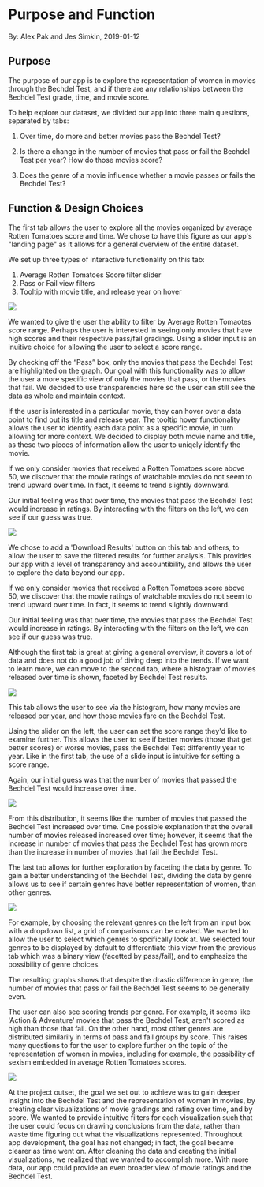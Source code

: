 Purpose and Function
================
By: Alex Pak and Jes Simkin,
2019-01-12

Purpose
--------

The purpose of our app is to explore the representation of women in movies through the Bechdel Test, and if there are any relationships between the Bechdel Test grade, time, and movie score.

To help explore our dataset, we divided our app into three main questions, separated by tabs:   

1.	Over time, do more and better movies pass the Bechdel Test?  

2.	 Is there a change in the number of movies that pass or fail the Bechdel Test per year? How do those movies score? 

3.	Does the genre of a movie influence whether a movie passes or fails the Bechdel Test? 

Function & Design Choices 
--------

The first tab allows the user to explore all the movies organized by average Rotten Tomatoes score and time. We chose to have this figure as our app's "landing page" as it allows for a general overview of the entire dataset. 

We set up three types of interactive functionality on this tab:

1. Average Rotten Tomatoes Score filter slider
2. Pass or Fail view filters
3. Tooltip with movie title, and release year on hover


![](/src/screen1.PNG)

We wanted to give the user the ability to filter by Average Rotten Tomaotes score range. Perhaps the user is interested in seeing only movies that have high scores and their respective pass/fail gradings. Using a slider input is an inuitive choice for allowing the user to select a score range.

By checking off the “Pass” box, only the movies that pass the Bechdel Test are highlighted on the graph. Our goal with this functionality was to allow the user a more specific view of only the movies that pass, or the movies that fail. We decided to use transparencies here so the user can still see the data as whole and maintain context.

If the user is interested in a particular movie, they can hover over a data point to find out its title and release year. The tooltip hover functionality allows the user to identify each data point as a specific movie, in turn allowing for more context. We decided to display both movie name and title, as these two pieces of information allow the user to uniqely identify the movie.

If we only consider movies that received a Rotten Tomatoes score above 50, we discover that the movie ratings of watchable movies do not seem to trend upward over time. In fact, it seems to trend slightly downward.

Our initial feeling was that over time, the movies that pass the Bechdel Test would increase in ratings.  By interacting with the filters on the left, we can see if our guess was true. 
 
![](/src/screen2.PNG)

We chose to add a 'Download Results' button on this tab and others, to allow the user to save the filtered results for further analysis. This provides our app with a level of transparency and accountibility, and allows the user to explore the data beyond our app. 

If we only consider movies that received a Rotten Tomatoes score above 50, we discover that the movie ratings of watchable movies do not seem to trend upward over time. In fact, it seems to trend slightly downward.

Our initial feeling was that over time, the movies that pass the Bechdel Test would increase in ratings.  By interacting with the filters on the left, we can see if our guess was true. 

Although the first tab is great at giving a general overview, it covers a lot of data and does not do a good job of diving deep into the trends. If we want to learn more, we can move to the second tab, where a histogram of movies released over time is shown, faceted by Bechdel Test results.  

![](/src/screen3.PNG)

This tab allows the user to see via the histogram, how many movies are released per year, and how those movies fare on the Bechdel Test. 

Using the slider on the left, the user can set the score range they'd like to examine further. This allows the user to see if better movies (those that get better scores) or worse movies, pass the Bechdel Test differently year to year. Like in the first tab, the use of a slide input is intuitive for setting a score range.  

Again, our initial guess was that the number of movies that passed the Bechdel Test would increase over time.

![](/src/screen4.PNG)

From this distribution, it seems like the number of movies that passed the Bechdel Test increased over time. One possible explanation that the overall number of movies released increased over time; however, it seems that the increase in number of movies that pass the Bechdel Test has grown more than the increase in number of movies that fail the Bechdel Test. 

The last tab allows for further exploration by faceting the data by genre. To gain a better understanding of the Bechdel Test, dividing the data by genre allows us to see if certain genres have better representation of women, than other genres. 

![](/src/screen5.PNG)

For example, by choosing the relevant genres on the left from an input box with a dropdown list, a grid of comparisons can be created. We wanted to allow the user to select which genres to spcifically look at. We selected four genres to be displayed by default to differentiate this view from the previous tab which was a binary view (facetted by pass/fail), and to emphasize the possibility of genre choices. 

The resulting graphs shows that despite the drastic difference in genre, the number of movies that pass or fail the Bechdel Test seems to be generally even. 

The user can also see scoring trends per genre. For example, it seems like 'Action & Adventure' movies that pass the Bechdel Test, aren't scored as high than those that fail. On the other hand, most other genres are distributed similarily in terms of pass and fail groups by score. This raises many questions to for the user to explore further on the topic of the representation of women in movies, including for example, the possibility of sexism embedded in average Rotten Tomatoes scores.

![](/src/screen7.PNG)

At the project outset, the goal we set out to achieve was to gain deeper insight into the Bechdel Test and the representation of women in movies, by creating clear visualizations of movie gradings and rating over time, and by score. We wanted to provide intuitive filters for each visualization such that the user could focus on drawing conclusions from the data, rather than waste time figuring out what the visualizations represented. Throughout app development, the goal has not changed; in fact, the goal became clearer as time went on. After cleaning the data and creating the initial visualizations, we realized that we wanted to accomplish more. With more data, our app could provide an even broader view of movie ratings and the Bechdel Test.  
